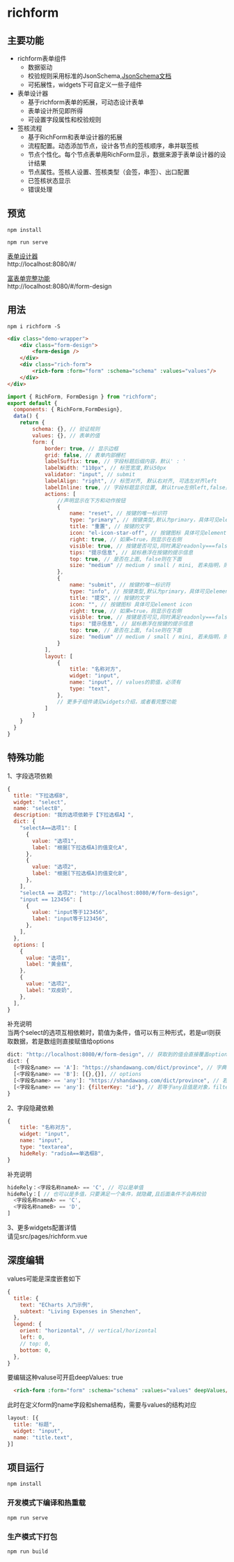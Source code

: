 # richform

## 主要功能
* richform表单组件
    * 数据驱动
    * 校验规则采用标准的JsonSchema,[JsonSchema文档](https://github.com/jingyuLin1999/richform/blob/main/JSON-Schema.md)
    * 可拓展性，widgets下可自定义一些子组件
* 表单设计器 
    * 基于richform表单的拓展，可动态设计表单
    * 表单设计所见即所得
    * 可设置字段属性和校验规则
* 签核流程 
    * 基于RichForm和表单设计器的拓展
    * 流程配置。动态添加节点，设计各节点的签核顺序，串并联签核
    * 节点个性化。每个节点表单用RichForm显示，数据来源于表单设计器的设计结果
    * 节点属性。签核人设置、签核类型（会签，串签）、出口配置
    * 已签核状态显示
    * 错误处理


## 预览
```
npm install

npm run serve
```
[表单设计器](http://localhost:8080/#/ )  
http://localhost:8080/#/  
 
[富表单完整功能](http://localhost:8080/#/form-design )   
http://localhost:8080/#/form-design   


## 用法
```
npm i richform -S
```

```html
<div class="demo-wrapper">
    <div class="form-design">
        <form-design />
    </div>
    <div class="rich-form">
        <rich-form :form="form" :schema="schema" :values="values"/>
    </div>
</div>
```

```js
import { RichForm, FormDesign } from "richform";
export default {
  components: { RichForm,FormDesign},
  data() {
    return {
        schema: {}, // 验证规则
        values: {}, // 表单的值
        form: {
            border: true, // 显示边框
            grid: false, // 表单内部栅栏
            labelSuffix: true, // 字段标题后缀内容，默认' : '
            labelWidth: "110px", // 标签宽度,默认50px
            validator: "input", // submit
            labelAlign: "right", // 标签对齐, 默认右对齐, 可选左对齐left
            labelInline: true, // 字段标题显示位置, 默认true左侧left,false显示在top上方
            actions: [
                //声明显示在下方和动作按钮
                {
                    name: "reset", // 按键的唯一标识符
                    type: "primary", // 按键类型,默认为primary，具体可见element button
                    title: "重置", // 按键的文字
                    icon: "el-icon-star-off", // 按键图标 具体可见element icon
                    right: true, // 如果=true，则显示在右侧
                    visible: true, // 按键是否可见,同时满足readonly===false和设置为true才会显示,默认为true
                    tips: "提示信息", // 鼠标悬浮在按键的提示信息
                    top: true, // 是否在上面, false则在下面
                    size: "medium" // medium / small / mini, 若未指明，则等同于form.size
                },
                {
                    name: "submit", // 按键的唯一标识符
                    type: "info", // 按键类型,默认为primary，具体可见element button
                    title: "提交", // 按键的文字
                    icon: "", // 按键图标 具体可见element icon
                    right: true, // 如果=true，则显示在右侧
                    visible: true, // 按键是否可见,同时满足readonly===false和设置为true才会显示,默认为true
                    tips: "提示信息", // 鼠标悬浮在按键的提示信息
                    top: true, // 是否在上面, false则在下面
                    size: "medium" // medium / small / mini, 若未指明，则等同于form.size
                }
            ],
            layout: [
                {
                    title: "名称对方",
                    widget: "input",
                    name: "input", // values的箭值，必须有
                    type: "text",
                },
                // 更多子组件请见widgets介绍，或者看完整功能
            ]
        }
    }
  }
}
```

## 特殊功能  
1、字段选项依赖  
```js
{
  title: "下拉选框B",
  widget: "select",
  name: "selectB",
  description: "我的选项依赖于【下拉选框A】",
  dict: {
    "selectA==选项1": [
      {
        value: "选项1",
        label: "根据[下拉选框A]的值变化A",
      },
      {
        value: "选项2",
        label: "根据[下拉选框A]的值变化B",
      },
    ],
    "selectA == 选项2": "http://localhost:8080/#/form-design",
    "input == 123456": [
      {
        value: "input等于123456",
        label: "input等于123456",
      },
    ],
  },
  options: [
    {
      value: "选项1",
      label: "黄金糕",
    },
    {
      value: "选项2",
      label: "双皮奶",
    },
  ],
}
```
补充说明  
当两个select的选项互相依赖时，箭值为条件，值可以有三种形式，若是url则获取数据，若是数组则直接赋值给options  
```js
dict: "http://localhost:8080/#/form-design", // 获取到的值会直接覆盖options
dict: {  
  [<字段名name> == 'A']: "https://shandawang.com/dict/province", // 字典，
  [<字段名name> == 'B']: [{},{}], // options
  [<字段名name> == 'any']: "https://shandawang.com/dict/province", // 若等于any且值是url，<字段名name>的值只要变化，就会带上<字段名name>值到后端过滤获取字典
  [<字段名name> == 'any']: {filterKey: "id"}, // 若等于any且值是对象，filterKey字段和options都必须有。<字段名name>的值只要变化，就会带上<字段名name>值到options中过滤
}
```
2、字段隐藏依赖 
```js
{
    title: "名称对方",
    widget: "input",
    name: "input",
    type: "textarea",
    hideRely: "radioA==单选框B",
}
```
补充说明
```js
hideRely：<字段名称nameA> == 'C', // 可以是单值  
hideRely：[ // 也可以是多值，只要满足一个条件，就隐藏,且后面条件不会再校验   
  <字段名称nameA> == 'C',  
  <字段名称nameB> == 'D',
]
```
3、更多widgets配置详情  
请见src/pages/richform.vue

## 深度编辑  
values可能是深度嵌套如下  
```js
{
  title: {
    text: "ECharts 入门示例",
    subtext: "Living Expenses in Shenzhen",
  },
  legend: {
    orient: "horizontal", // vertical/horizontal
    left: 0,
    // top: 0,
    bottom: 0,
  },
}
```
要编辑这种valuse可开启deepValues: true  
```html
  <rich-form :form="form" :schema="schema" :values="values" deepValues/>
```
此时在定义form的name字段和shema结构，需要与values的结构对应    
```js
layout: [{
  title: "标题",
  widget: "input",
  name: "title.text",
}]
```

## 项目运行
```
npm install
```

### 开发模式下编译和热重载
```
npm run serve
```

### 生产模式下打包
```
npm run build
```

